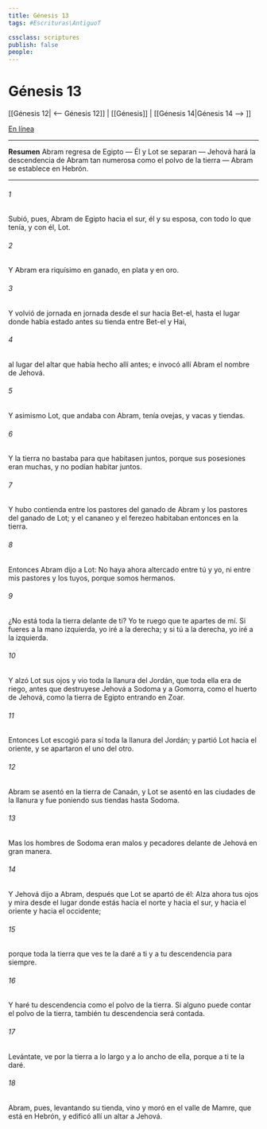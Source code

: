 ```yaml
---
title: Génesis 13
tags: #Escrituras\AntiguoT

cssclass: scriptures
publish: false
people:
---
```


# Génesis 13
[[Génesis 12| <-- Génesis 12]] | [[Génesis]] | [[Génesis 14|Génesis 14 --> ]]

[En línea](https://churchofjesuschrist.org/study/scriptures/ot/gen/13?lang=spa)

---
__Resumen__
Abram regresa de Egipto — Él y Lot se separan — Jehová hará la descendencia de Abram tan numerosa como el polvo de la tierra — Abram se establece en Hebrón.

---
###### 1 
Subió, pues, Abram de Egipto hacia el sur, él y su esposa, con todo lo que tenía, y con él, Lot.

###### 2 
Y Abram era riquísimo en ganado, en plata y en oro.

###### 3 
Y volvió de jornada en jornada desde el sur hacia Bet-el, hasta el lugar donde había estado antes su tienda entre Bet-el y Hai,

###### 4 
al lugar del altar que había hecho allí antes; e invocó allí Abram el nombre de Jehová.

###### 5 
Y asimismo Lot, que andaba con Abram, tenía ovejas, y vacas y tiendas.

###### 6 
Y la tierra no bastaba para que habitasen juntos, porque sus posesiones eran muchas, y no podían habitar juntos.

###### 7 
Y hubo contienda entre los pastores del ganado de Abram y los pastores del ganado de Lot; y el cananeo y el ferezeo habitaban entonces en la tierra.

###### 8 
Entonces Abram dijo a Lot: No haya ahora altercado entre tú y yo, ni entre mis pastores y los tuyos, porque somos hermanos.

###### 9 
¿No está toda la tierra delante de ti? Yo te ruego que te apartes de mí. Si fueres a la mano izquierda, yo iré a la derecha; y si tú a la derecha, yo iré a la izquierda.

###### 10 
Y alzó Lot sus ojos y vio toda la llanura del Jordán, que toda ella era de riego, antes que destruyese Jehová a Sodoma y a Gomorra, como el huerto de Jehová, como la tierra de Egipto entrando en Zoar.

###### 11 
Entonces Lot escogió para sí toda la llanura del Jordán; y partió Lot hacia el oriente, y se apartaron el uno del otro.

###### 12 
Abram se asentó en la tierra de Canaán, y Lot se asentó en las ciudades de la llanura y fue poniendo sus tiendas hasta Sodoma.

###### 13 
Mas los hombres de Sodoma eran malos y pecadores delante de Jehová en gran manera.

###### 14 
Y Jehová dijo a Abram, después que Lot se apartó de él: Alza ahora tus ojos y mira desde el lugar donde estás hacia el norte y hacia el sur, y hacia el oriente y hacia el occidente;

###### 15 
porque toda la tierra que ves te la daré a ti y a tu descendencia para siempre.

###### 16 
Y haré tu descendencia como el polvo de la tierra. Si alguno puede contar el polvo de la tierra, también tu descendencia será contada.

###### 17 
Levántate, ve por la tierra a lo largo y a lo ancho de ella, porque a ti te la daré.

###### 18 
Abram, pues, levantando su tienda, vino y moró en el valle de Mamre, que está en Hebrón, y edificó allí un altar a Jehová.

